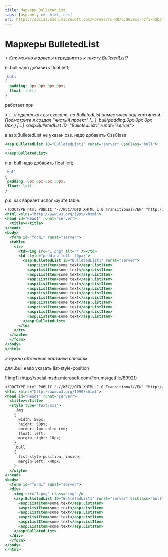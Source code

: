 ```yaml
---
title: Маркеры BulletedList
tags: [asp.net, c#, html, css]
src: https://social.msdn.microsoft.com/Forums/ru-RU/c7d6391c-47f3-42ba-947e-57cca5203e31/-bulletedlist?forum=aspnetru
---
```

# Маркеры BulletedList
*> Как можно маркеры передвигать к тексту BulletedList?* 

в .bull надо добавить float:left;
```css
.bull
{
  padding: 0px 0px 0px 0px;
  float: left;
}
```
работает при <!DOCTYPE html> 

*> ... я сделал как вы сказали, но BulletedList поместился под картинкой. Посмотрите я создал "чистый проект" [...] .bull{padding:0px 0px 0px 0px;} [...] <asp:BulletedList ID="BulletedList1" runat="server">* 

в asp:BulletedList не указан css. надо добавить CssClass 
```asp
<asp:BulletedList ID="BulletedList1" runat="server" CssClass="bull">
...
</asp:BulletedList>
```
и в .bull надо добавить float:left; 
```css
.bull
{
 padding: 0px 0px 0px 30px;
 float: left;
}
```
p.s.
как вариант используйте table: 
```asp
<!DOCTYPE html PUBLIC "-//W3C//DTD XHTML 1.0 Transitional//EN" "http://www.w3.org/TR/xhtml1/DTD/xhtml1-transitional.dtd">
<html xmlns="http://www.w3.org/1999/xhtml">
<head id="Head1" runat="server">
  <title></title>
</head>
<body>
  <form id="form1" runat="server">
  <table>
    <tr>
      <td><img src="1.png" alt="" /></td>
      <td style="padding-left: 20px;">
        <asp:BulletedList ID="BulletedList1" runat="server">
          <asp:ListItem>some text</asp:ListItem>
          <asp:ListItem>some text</asp:ListItem>
          <asp:ListItem>some text</asp:ListItem>
          <asp:ListItem>some text</asp:ListItem>
          <asp:ListItem>some text</asp:ListItem>
          <asp:ListItem>some text</asp:ListItem>
          <asp:ListItem>some text</asp:ListItem>
          <asp:ListItem>some text</asp:ListItem>
          <asp:ListItem>some text</asp:ListItem>
          <asp:ListItem>some text</asp:ListItem>
          <asp:ListItem>some text</asp:ListItem>
          <asp:ListItem>some text</asp:ListItem>
        </asp:BulletedList>
      </td>
    </tr>
  </table>
  </form>
</body>
</html>
```

*> нужно обтекание картинки списком*

для .bull надо указать list-style-position 

![img1] (http://social.msdn.microsoft.com/Forums/getfile/89921)

```asp
<!DOCTYPE html PUBLIC "-//W3C//DTD XHTML 1.0 Transitional//EN" "http://www.w3.org/TR/xhtml1/DTD/xhtml1-transitional.dtd">
<html xmlns="http://www.w3.org/1999/xhtml">
<head id="Head1" runat="server">
  <title></title>
  <style type="text/css">
    .img
    {
      width: 50px;
      height: 50px;
      border: 1px solid red;
      float: left;
      margin-right: 10px;
    }
    .bull
    {
      list-style-position: inside;
      margin-left: -40px;
    }
  </style>
</head>
<body>
  <form id="form1" runat="server">
  <div>
    <img src="1.png" class="img" />
    <asp:BulletedList ID="BulletedList1" runat="server" CssClass="bull">
      <asp:ListItem>some text</asp:ListItem>
      <asp:ListItem>some text</asp:ListItem>
      <asp:ListItem>some text</asp:ListItem>
      <asp:ListItem>some text</asp:ListItem>
      <asp:ListItem>some text</asp:ListItem>
      <asp:ListItem>some text</asp:ListItem>
    </asp:BulletedList>
  </div>
  </form>
</body>
</html>
```
